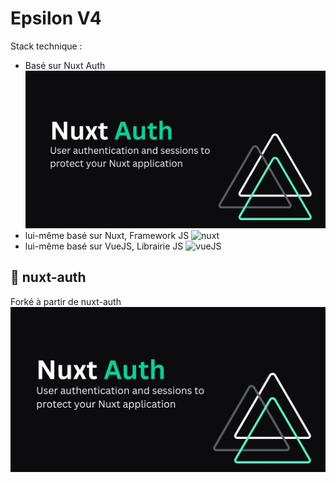 # Epsilon V4

Stack technique :

-   Basé sur Nuxt Auth ![nuxt-auth demo page](.github/nuxt-auth.jpg)
-   lui-même basé sur Nuxt, Framework JS ![nuxt](https://nuxt.com/docs/getting-started/)
-   lui-même basé sur VueJS, Librairie JS ![vueJS](https://fr.vuejs.org/tutorial/#step-1)

## 🔐 nuxt-auth

Forké à partir de nuxt-auth
![nuxt-auth demo page](.github/nuxt-auth.jpg)
